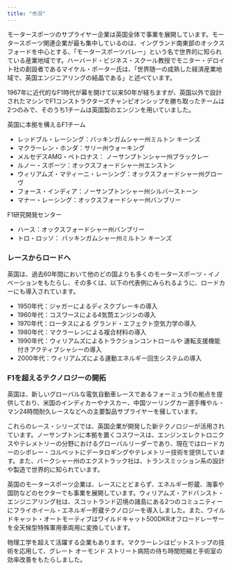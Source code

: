 ```yaml
---
title: "市況"
---
```

モータースポーツのサプライヤー企業は英国全体で事業を展開しています。モータースポーツ関連企業が最も集中しているのは、イングランド南東部のオックスフォードを中心とする、「モータースポーツバレー」という名で世界的に知られている産業地域です。ハーバード・ビジネス・スクール教授でモニター・デロイト社の創設者であるマイケル・ポーター氏は、「世界随一の成熟した経済産業地域で、英国エンジニアリングの結晶である」と述べています。

1967年に近代的なF1時代が幕を開けて以来50年が経ちますが、英国以外で設計されたマシンでF1コンストラクターズチャンピオンシップを勝ち取ったチームは2つのみで、そのうち1チームは英国製のエンジンを用いていました。

英国に本拠を構えるF1チーム
- レッドブル・レーシング：バッキンガムシャー州ミルトン キーンズ
- マクラーレン・ホンダ：サリー州ウォーキング
- メルセデスAMG・ペトロナス： ノーサンプトンシャー州ブラックレー
- ルノー・スポーツ：オックスフォードシャー州エンストン
- ウィリアムズ・マティーニ・レーシング：オックスフォードシャー州グローヴ
- フォース・インディア：ノーサンプトンシャー州シルバーストーン
- マナー・レーシング：オックスフォードシャー州バンブリー

F1研究開発センター
- ハース：オックスフォードシャー州バンブリー
- トロ・ロッソ： バッキンガムシャー州ミルトン キーンズ

### レースからロードへ

英国は、過去60年間において他のどの国よりも多くのモータースポーツ・イノベーションをもたらし、その多くは、以下の代表例にみられるように、ロードカーにも導入されています。
- 1950年代：ジャガーによるディスクブレーキの導入
- 1960年代：コスワースによる4気筒エンジンの導入
- 1970年代：ロータスによる グランド・エフェクト空気力学の導入
- 1980年代：マクラーレンによる複合材料の導入
- 1990年代：ウィリアムズによるトラクションコントロールや 運転支援機能付きアクティブシャシーの導入
- 2000年代：ウィリアムズによる運動エネルギー回生システムの導入

### F1を超えるテクノロジーの開拓

英国は、新しいグローバルな電気自動車レースであるフォーミュラEの拠点を提供しており、米国のインディカーやナスカー、中国ツーリングカー選手権やル・マン24時間耐久レースなどへの主要製品サプライヤーを擁しています。

これらのレース・シリーズでは、英国企業が開発した新テクノロジーが活用されています。ノーサンプトンに本拠を置くコスワースは、エンジンエレクトロニクスやテレメトリーの分野におけるグローバルリーダーであり、現在ではロードカーのシボレー・コルベットにデータロギングやテレメトリー技術を提供しています。また、バークシャー州のエクストラック社は、トランスミッション系の設計や製造で世界的に知られています。

英国のモータースポーツ企業は、レースにとどまらず、エネルギー貯蔵、海事や国防などのセクターでも事業を展開しています。ウィリアムズ・アドバンスト・エンジニアリング社は、スコットランド辺境の諸島にある2つのコミュニティーにフライホイール・エネルギー貯蔵テクノロジーを導入しました。また、ワイルドキャット・オートモーティブはワイルドキャット500DKRオフロードレーサーを全天候型特殊軍用車両用に変換しています。

物理工学を超えて活躍する企業もあります。マクラーレンはピットストップの技術を応用して、グレート オーモンド ストリート病院の待ち時間短縮と手術室の効率改善をもたらしました。

